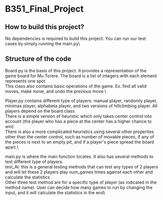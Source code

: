 # B351_Final_Project
## How to build this project?
No dependencies is required to build this project. You can run our test cases by simply running the main.py\

## Structure of the code
Board.py is the basis of this project. It provides a representation of the game board for Mu Torere. The board is a list of integers with each element represents one spot\
This class also contains basic operations of the game. Ex. find all valid moves, make move, and undo the previous move.\

Player.py contains different type of players: manual player, randomly player, minimax player, alphabeta player, and two versions of hillclimbing player. All players depend on the board class\
There is a simple version of heuristic which only takes center control into account (the player who has a piece at the center has a higher chance to win)\
There is also a more complicated heuristics using several other properties other than the center control, such as number of movable pieces, if any of the pieces is next to an empty pit, and if a player's piece spread the board apart.\ 

main.py is where the main function locates. It also has several methods to test different type of players.\
test_AI: this is a general testing methods that can test any types of 2 players and will let these 2 players play num_games times against each other and calculate the statistics\
Other three test method are for a specific type of player (as indicated in the method name). User can decide how many games to run by changing the input, and it will calculate the statistics in the end\








